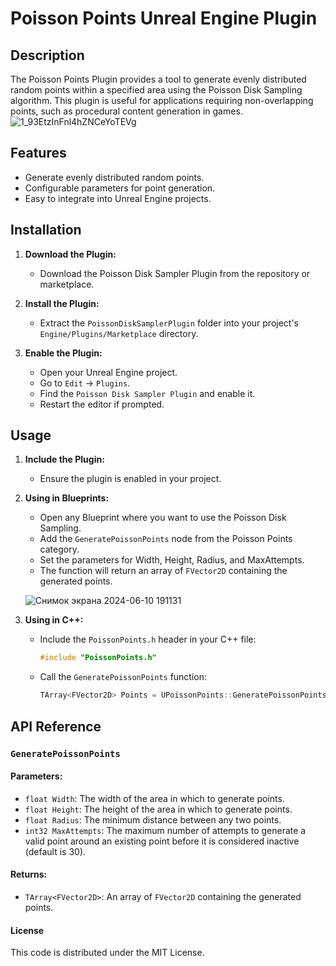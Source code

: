 # Poisson Points Unreal Engine Plugin

## Description
The Poisson Points Plugin provides a tool to generate evenly distributed random points within a specified area using the Poisson Disk Sampling algorithm. This plugin is useful for applications requiring non-overlapping points, such as procedural content generation in games.
![1_93EtzInFnl4hZNCeYoTEVg](https://github.com/taklegko/PoissonPointsPlugin/assets/168089606/d8df883d-9c9c-4890-b068-76b272200561)


## Features
- Generate evenly distributed random points.
- Configurable parameters for point generation.
- Easy to integrate into Unreal Engine projects.

## Installation
1. **Download the Plugin:**
   - Download the Poisson Disk Sampler Plugin from the repository or marketplace.

2. **Install the Plugin:**
   - Extract the `PoissonDiskSamplerPlugin` folder into your project's `Engine/Plugins/Marketplace` directory.

3. **Enable the Plugin:**
   - Open your Unreal Engine project.
   - Go to `Edit` -> `Plugins`.
   - Find the `Poisson Disk Sampler Plugin` and enable it.
   - Restart the editor if prompted.

## Usage
1. **Include the Plugin:**
   - Ensure the plugin is enabled in your project.

2. **Using in Blueprints:**
   - Open any Blueprint where you want to use the Poisson Disk Sampling.
   - Add the `GeneratePoissonPoints` node from the Poisson Points category.
   - Set the parameters for Width, Height, Radius, and MaxAttempts.
   - The function will return an array of `FVector2D` containing the generated points.
  
    ![Снимок экрана 2024-06-10 191131](https://github.com/taklegko/PoissonPointsPlugin/assets/168089606/58b811a5-95a7-48ac-a258-4f27172d47a6)



3. **Using in C++:**
   - Include the `PoissonPoints.h` header in your C++ file:
     ```cpp
     #include "PoissonPoints.h"
     ```
   - Call the `GeneratePoissonPoints` function:
     ```cpp
     TArray<FVector2D> Points = UPoissonPoints::GeneratePoissonPoints(1000.0f, 1000.0f, 30.0f, 15);
     ```

## API Reference

### `GeneratePoissonPoints`

#### Parameters:
- `float Width`: The width of the area in which to generate points.
- `float Height`: The height of the area in which to generate points.
- `float Radius`: The minimum distance between any two points.
- `int32 MaxAttempts`: The maximum number of attempts to generate a valid point around an existing point before it is considered inactive (default is 30).

#### Returns:
- `TArray<FVector2D>`: An array of `FVector2D` containing the generated points.

#### License
This code is distributed under the MIT License.
